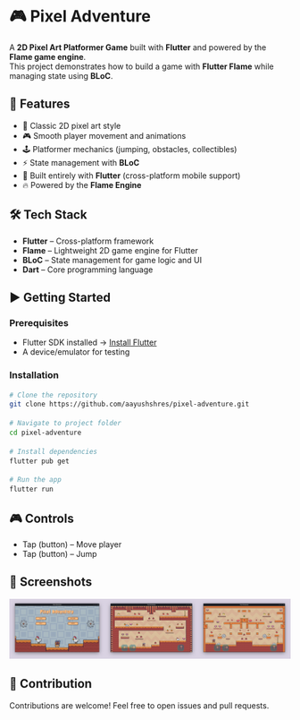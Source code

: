 # 🎮 Pixel Adventure

A **2D Pixel Art Platformer Game** built with **Flutter** and powered by the **Flame game engine**.  
This project demonstrates how to build a game with **Flutter Flame** while managing state using **BLoC**.

## 🚀 Features

- 🌟 Classic 2D pixel art style
- 🎮 Smooth player movement and animations
- 🕹️ Platformer mechanics (jumping, obstacles, collectibles)
- ⚡ State management with **BLoC**
- 📱 Built entirely with **Flutter** (cross-platform mobile support)
- 🔥 Powered by the **Flame Engine**

## 🛠️ Tech Stack

- **Flutter** – Cross-platform framework
- **Flame** – Lightweight 2D game engine for Flutter
- **BLoC** – State management for game logic and UI
- **Dart** – Core programming language

## ▶️ Getting Started

### Prerequisites

- Flutter SDK installed → [Install Flutter](https://docs.flutter.dev/get-started/install)
- A device/emulator for testing

### Installation

```bash
# Clone the repository
git clone https://github.com/aayushshres/pixel-adventure.git

# Navigate to project folder
cd pixel-adventure

# Install dependencies
flutter pub get

# Run the app
flutter run
```

## 🎮 Controls

- Tap (button) – Move player
- Tap (button) – Jump

## 📸 Screenshots

![1716014221152](image/README/1716014221152.png)

## 🤝 Contribution

Contributions are welcome! Feel free to open issues and pull requests.
